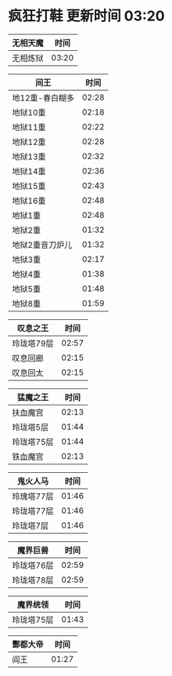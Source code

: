 # 疯狂打鞋 更新时间 03:20

| 无相天魔   | 时间    |
|--------|-------|
| 无相炼狱 | 03:20 |

| 间王   | 时间    |
|--------|-------|
| 地12重-春白糊多 | 02:28 |
| 地狱10重 | 02:18 |
| 地狱11重 | 02:22 |
| 地狱12重 | 02:28 |
| 地狱13重 | 02:32 |
| 地狱14重 | 02:36 |
| 地狱15重 | 02:43 |
| 地狱16重 | 02:48 |
| 地狱1重 | 02:48 |
| 地狱2重 | 01:32 |
| 地狱2重音刀炉儿 | 01:32 |
| 地狱3重 | 02:17 |
| 地狱4重 | 01:38 |
| 地狱5重 | 01:48 |
| 地狱8重 | 01:59 |

| 叹息之王   | 时间    |
|--------|-------|
| 玲珑塔79层 | 02:57 |
| 叹息回廊 | 02:15 |
| 叹息回太 | 02:15 |

| 猛魔之王   | 时间    |
|--------|-------|
| 扶血魔宫 | 02:13 |
| 玲珑塔5层 | 01:44 |
| 玲珑塔75层 | 01:44 |
| 铁血魔宫 | 02:13 |

| 鬼火人马   | 时间    |
|--------|-------|
| 玲瑰塔77层 | 01:46 |
| 玲珑塔77层 | 01:46 |
| 玲珑塔7层 | 01:46 |

| 魔界巨兽   | 时间    |
|--------|-------|
| 玲珑塔76层 | 02:59 |
| 玲珑塔78层 | 02:59 |

| 魔界统领   | 时间    |
|--------|-------|
| 玲珑塔75层 | 01:43 |

| 酆都大帝   | 时间    |
|--------|-------|
| 阎王 | 01:27 |